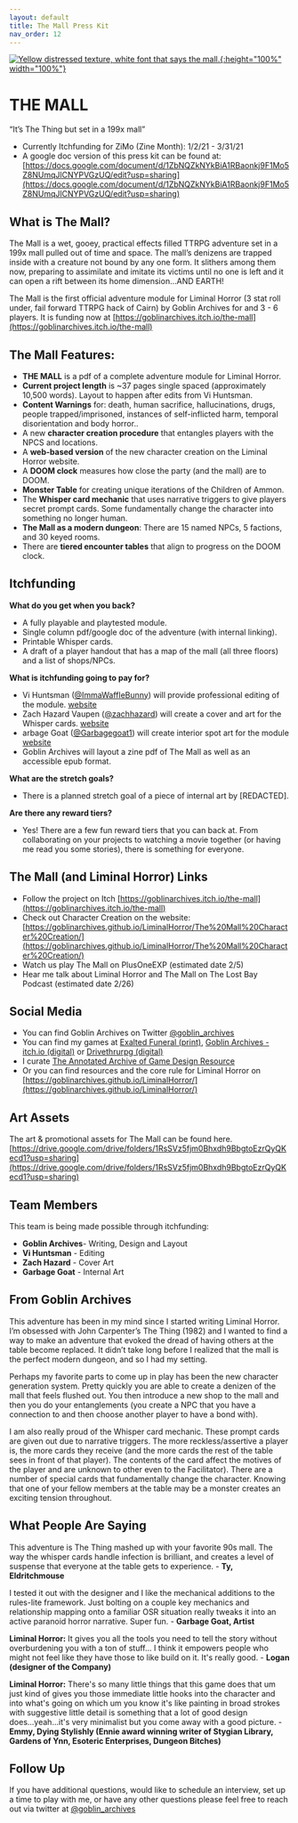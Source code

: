 ```yaml
---
layout: default
title: The Mall Press Kit
nav_order: 12
---
```


[![Yellow distressed texture, white font that says the mall.](/LiminalHorror/img/mall.png "Click to embiggen"){:height="100%" width="100%"}](/LiminalHorror/img/mall.png)

# THE MALL
“It’s The Thing but set in a 199x mall”

- Currently Itchfunding for ZiMo (Zine Month): 1/2/21 - 3/31/21
- A google doc version of this press kit can be found at: [https://docs.google.com/document/d/1ZbNQZkNYkBiA1RBaonkj9F1Mo5Z8NUmqJlCNYPVGzUQ/edit?usp=sharing](https://docs.google.com/document/d/1ZbNQZkNYkBiA1RBaonkj9F1Mo5Z8NUmqJlCNYPVGzUQ/edit?usp=sharing)

## What is The Mall?
The Mall is a wet, gooey, practical effects filled TTRPG adventure set in a 199x mall pulled out of time and space. The mall’s denizens are trapped inside with a creature not bound by any one form. It slithers among them now, preparing to assimilate and imitate its victims until no one is left and it can open a rift between its home dimension…AND EARTH!

The Mall is the first official adventure module for Liminal Horror (3 stat roll under, fail forward TTRPG hack of Cairn) by Goblin Archives for and 3 - 6 players. It is funding now at [https://goblinarchives.itch.io/the-mall](https://goblinarchives.itch.io/the-mall)

## The Mall Features:
- **THE MALL** is a pdf of a complete adventure module for Liminal Horror.
- **Current project length** is ~37 pages single spaced (approximately 10,500 words). Layout to happen after edits from Vi Huntsman.
- **Content Warnings** for: death, human sacrifice, hallucinations, drugs, people trapped/imprisoned, instances of self-inflicted harm, temporal disorientation and body horror..
- A new **character creation procedure** that entangles players with the NPCS and locations.
- A **web-based version** of the new character creation on the Liminal Horror website.
- A **DOOM clock** measures how close the party (and the mall) are to DOOM.
- **Monster Table** for creating unique iterations of the Children of Ammon.
- The **Whisper card mechanic** that uses narrative triggers to give players secret prompt cards. Some fundamentally change the character into something no longer human.
- **The Mall as a modern dungeon**: There are 15 named NPCs, 5 factions, and 30 keyed rooms.
- There are **tiered encounter tables** that align to progress on the DOOM clock.

## Itchfunding
**What do you get when you back?**
- A fully playable and playtested module.
- Single column pdf/google doc of the adventure (with internal linking).
- Printable Whisper cards.
- A draft of a player handout that has a map of the mall (all three floors) and a list of shops/NPCs.

**What is itchfunding going to pay for?**
- Vi Huntsman ([@ImmaWaffleBunny](https://twitter.com/ImmaWaffleBunny)) will provide professional editing of the module. [website](https://www.youtube.com/channel/UCHjSo)
- Zach Hazard Vaupen ([@zachhazard](https://twitter.com/zachhazard)) will create a cover and art for the Whisper cards. [website](https://emo-sludge.com/)
- arbage Goat ([@Garbagegoat1](https://twitter.com/Garbagegoat1)) will create interior spot art for the module [website](https://treasuretable.us/)
- Goblin Archives will layout a zine pdf of The Mall as well as an accessible epub format.

**What are the stretch goals?**
- There is a planned stretch goal of a piece of internal art by [REDACTED].

**Are there any reward tiers?**
- Yes! There are a few fun reward tiers that you can back at. From collaborating on your projects to watching a movie together (or having me read you some stories), there is something for everyone.

## The Mall (and Liminal Horror) Links
- Follow the project on Itch [https://goblinarchives.itch.io/the-mall](https://goblinarchives.itch.io/the-mall)
- Check out Character Creation on the website: [https://goblinarchives.github.io/LiminalHorror/The%20Mall%20Character%20Creation/](https://goblinarchives.github.io/LiminalHorror/The%20Mall%20Character%20Creation/)
- Watch us play The Mall on PlusOneEXP (estimated date 2/5)
- Hear me talk about Liminal Horror and The Mall on The Lost Bay Podcast (estimated date 2/26)

## Social Media
- You can find Goblin Archives on Twitter [@goblin_archives](https://twitter.com/goblin_archives)
- You can find my games at [Exalted Funeral (print)](https://www.exaltedfuneral.com/products/liminal-horror-pdf), [Goblin Archives - itch.io (digital)](https://goblinarchives.itch.io/) or [Drivethrurpg (digital)](https://www.drivethrurpg.com/browse/pub/20053/Goblin-Archives)
- I curate [The Annotated Archive of Game Design Resource](https://goblinarchives.github.io/LiminalHorror/Game%20Design/All%20in%20one%20place/)
- Or you can find resources and the core rule for Liminal Horror on [https://goblinarchives.github.io/LiminalHorror/](https://goblinarchives.github.io/LiminalHorror/)

## Art Assets
The art & promotional assets for The Mall can be found here. [https://drive.google.com/drive/folders/1RsSVz5fjm0Bhxdh9BbgtoEzrQyQKecd1?usp=sharing](https://drive.google.com/drive/folders/1RsSVz5fjm0Bhxdh9BbgtoEzrQyQKecd1?usp=sharing)


## Team Members
This team is being made possible through itchfunding:
- **Goblin Archives**- Writing, Design and Layout
- **Vi Huntsman** - Editing
- **Zach Hazard** - Cover Art
- **Garbage Goat** - Internal Art


## From Goblin Archives
This adventure has been in my mind since I started writing Liminal Horror. I’m obsessed with John Carpenter’s The Thing (1982) and I wanted to find a way to make an adventure that evoked the dread of having others at the table become replaced. It didn’t take long before I realized that the mall is the perfect modern dungeon, and so I had my setting.

Perhaps my favorite parts to come up in play has been the new character generation system. Pretty quickly you are able to create a denizen of the mall that feels flushed out. You then introduce a new shop to the mall and then you do your entanglements (you create a NPC that you have a connection to and then choose another player to have a bond with).

I am also really proud of the Whisper card mechanic. These prompt cards are given out due to narrative triggers. The more reckless/assertive a player is, the more cards they receive (and the more cards the rest of the table sees in front of that player). The contents of the card affect the motives of the player and are unknown to other even to the Facilitator). There are a number of special cards that fundamentally change the character. Knowing that one of your fellow members at the table may be a monster creates an exciting tension throughout.

## What People Are Saying
This adventure is The Thing mashed up with your favorite 90s mall. The way the whisper cards handle infection is brilliant, and creates a level of suspense that everyone at the table gets to experience. - **Ty, Eldritchmouse**

I tested it out with the designer and I like the mechanical additions to the  rules-lite framework. Just bolting on a couple key mechanics and relationship mapping onto a familiar OSR situation really tweaks it into an active paranoid horror narrative. Super fun. - **Garbage Goat, Artist**

**Liminal Horror:** It gives you all the tools you need to tell the story without overburdening you with a ton of stuff... I think it empowers people who might not feel like they have those to like build on it. It's really good. - **Logan (designer of the Company)**

**Liminal Horror:** There's so many little things that this game does that um just kind of gives you those immediate little hooks into the character and into what's going on which um you know it's like painting in broad strokes with suggestive  little detail is something that a lot of good design does...yeah...it's very minimalist but you come away with a good picture. - **Emmy, Dying Stylishly (Ennie award winning writer of Stygian Library, Gardens of Ynn, Esoteric Enterprises, Dungeon Bitches)**

## Follow Up
If you have additional questions, would like to schedule an interview, set up a time to play with me, or have any other questions please feel free to reach out via twitter at [@goblin_archives](https://twitter.com/goblin_archives)
